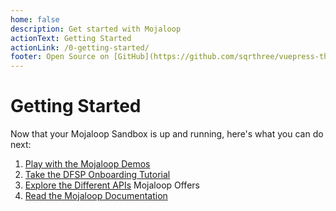 ```yaml
---
home: false
description: Get started with Mojaloop
actionText: Getting Started
actionLink: /0-getting-started/
footer: Open Source on [GitHub](https://github.com/sqrthree/vuepress-theme-api), Made by [@sqrthree](https://github.com/sqrthree), Power by [vuepress](https://github.com/vuejs/vuepress).
---
```

# Getting Started

Now that your Mojaloop Sandbox is up and running, here's what you can do next:

1. [Play with the Mojaloop Demos](/99-demos/)
1. [Take the DFSP Onboarding Tutorial](/3-guides/1_dfsp_setup/)
1. [Explore the Different APIs](/1-overview/#apis) Mojaloop Offers
1. [Read the Mojaloop Documentation](https://docs.mojaloop.io/documentation/)

<!-- This is where it all begins...

You can write anything in here.

- Maybe a quick introduction of the minimal setup you need to get a hello world up & running.
- Maybe what is needed to set up the dev environment.
- Maybe a contributing guide.

 -->
